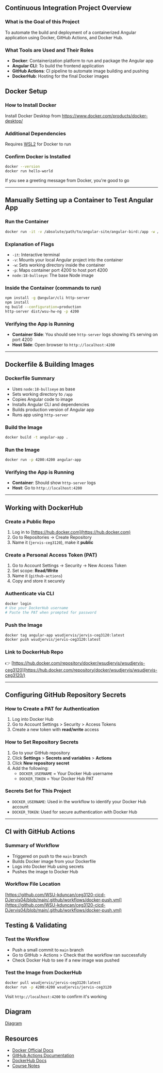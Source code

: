 ## Continuous Integration Project Overview

### What is the Goal of this Project
To automate the build and deployment of a containerized Angular application using Docker, GitHub Actions, and Docker Hub.

### What Tools are Used and Their Roles
- **Docker**: Containerization platform to run and package the Angular app
- **Angular CLI**: To build the frontend application
- **GitHub Actions**: CI pipeline to automate image building and pushing
- **DockerHub**: Hosting for the final Docker images

## Docker Setup

### How to Install Docker
Install Docker Desktop from https://www.docker.com/products/docker-desktop/

### Additional Dependencies
Requires [WSL2](https://learn.microsoft.com/en-us/windows/wsl/install) for Docker to run


### Confirm Docker is Installed
```bash
docker --version
docker run hello-world
```
If you see a greeting message from Docker, you're good to go

---

## Manually Setting up a Container to Test Angular App

### Run the Container
```bash
docker run -it -v /absolute/path/to/angular-site/angular-bird:/app -w /app -p 4200:4200 node:18-bullseye bash
```

### Explanation of Flags
- `-it`: Interactive terminal
- `-v`: Mounts your local Angular project into the container
- `-w`: Sets working directory inside the container
- `-p`: Maps container port 4200 to host port 4200
- `node:18-bullseye`: The base Node image

### Inside the Container (commands to run)
```bash
npm install -g @angular/cli http-server
npm install
ng build --configuration=production
http-server dist/wsu-hw-ng -p 4200
```

### Verifying the App is Running
- **Container Side**: You should see `http-server` logs showing it’s serving on port 4200
- **Host Side**: Open browser to `http://localhost:4200`

---

## Dockerfile & Building Images

### Dockerfile Summary
- Uses `node:18-bullseye` as base
- Sets working directory to `/app`
- Copies Angular code to image
- Installs Angular CLI and dependencies
- Builds production version of Angular app
- Runs app using `http-server`

### Build the Image
```bash
docker build -t angular-app .
```

### Run the Image
```bash
docker run -p 4200:4200 angular-app
```

### Verifying the App is Running
- **Container**: Should show `http-server` logs
- **Host**: Go to `http://localhost:4200`

---

## Working with DockerHub

### Create a Public Repo
1. Log in to [https://hub.docker.com](https://hub.docker.com)
2. Go to Repositories → Create Repository
3. Name it (`jervis-ceg3120`), make it **public**

### Create a Personal Access Token (PAT)
1. Go to Account Settings → Security → New Access Token
2. Set scope: **Read/Write**
3. Name it (`github-actions`)
4. Copy and store it securely

### Authenticate via CLI
```bash
docker login
# Use your DockerHub username
# Paste the PAT when prompted for password
```

### Push the Image
```bash
docker tag angular-app wsudjervis/jervis-ceg3120:latest
docker push wsudjervis/jervis-ceg3120:latest
```

### Link to DockerHub Repo
👉 [https://hub.docker.com/repository/docker/wsudjervis/wsudjervis-ceg3120](https://hub.docker.com/repository/docker/wsudjervis/wsudjervis-ceg3120/)

---

## Configuring GitHub Repository Secrets

### How to Create a PAT for Authentication
1. Log into Docker Hub
2. Go to Account Settings > Security > Access Tokens
3. Create a new token with **read/write** access

### How to Set Repository Secrets
1. Go to your GitHub repository
2. Click **Settings** > **Secrets and variables** > **Actions**
3. Click **New repository secret**
4. Add the following:
   - `DOCKER_USERNAME` = Your Docker Hub username
   - `DOCKER_TOKEN` = Your Docker Hub PAT

### Secrets Set for This Project
- `DOCKER_USERNAME`: Used in the workflow to identify your Docker Hub account
- `DOCKER_TOKEN`: Used for secure authentication with Docker Hub

---

## CI with GitHub Actions

### Summary of Workflow
- Triggered on push to the `main` branch
- Builds Docker image from your Dockerfile
- Logs into Docker Hub using secrets
- Pushes the image to Docker Hub

### Workflow File Location
[https://github.com/WSU-kduncan/ceg3120-cicd-DJervis04/blob/main/.github/workflows/docker-push.yml](https://github.com/WSU-kduncan/ceg3120-cicd-DJervis04/blob/main/.github/workflows/docker-push.yml)

## Testing & Validating

### Test the Workflow
- Push a small commit to `main` branch
- Go to GitHub > Actions > Check that the workflow ran successfully
- Check Docker Hub to see if a new image was pushed

### Test the Image from DockerHub
```bash
docker pull wsudjervis/jervis-ceg3120:latest
docker run -p 4200:4200 wsudjervis/jervis-ceg3120
```
Visit `http://localhost:4200` to confirm it's working

## Diagram
[Diagram](Project4-CI-Diagram.png)

## Resources
- [Docker Official Docs](https://docs.docker.com/)
- [GitHub Actions Documentation](https://docs.github.com/en/actions)
- [DockerHub Docs](https://docs.docker.com/docker-hub/)
- [Course Notes](https://github.com/pattonsgirl/CEG3120/blob/main/CourseNotes/containers.md)

